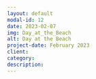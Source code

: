 ```yaml
---
layout: default
modal-id: 12
date: 2023-02-07
img: Day_at_the_Beach
alt: Day at the Beach
project-date: February 2023
client: 
category: 
description: 
---
```

